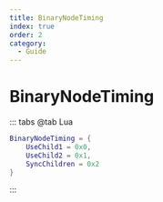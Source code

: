 ```yaml
---
title: BinaryNodeTiming
index: true
order: 2
category:
  - Guide
---
```


# BinaryNodeTiming
::: tabs
@tab Lua
```lua
BinaryNodeTiming = {
    UseChild1 = 0x0,
    UseChild2 = 0x1,
    SyncChildren = 0x2
}
```
:::